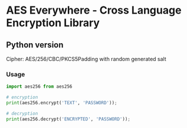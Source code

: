 # AES Everywhere - Cross Language Encryption Library

## Python version

Cipher: AES/256/CBC/PKCS5Padding with random generated salt


### Usage

```python
import aes256 from aes256

# encryption
print(aes256.encrypt('TEXT', 'PASSWORD'));

# decryption
print(aes256.decrypt('ENCRYPTED', 'PASSWORD'));
```

